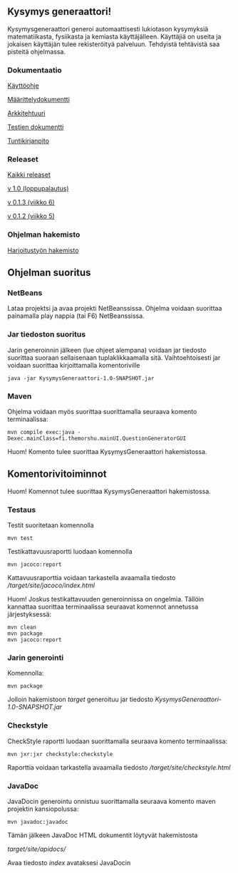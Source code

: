 ## Kysymys generaattori!

Kysymysgeneraattori generoi automaattisesti lukiotason kysymyksiä matematiikasta, fysiikasta ja kemiasta käyttäjälleen. Käyttäjiä on useita ja jokaisen käyttäjän tulee rekisteröityä palveluun. Tehdyistä tehtävistä saa pisteitä ohjelmassa.

### Dokumentaatio

[Käyttöohje](https://github.com/TheMorshu/otm-harjoitustyo/tree/master/dokumentaatio/kayttoohje.md)

[Määrittelydokumentti](https://github.com/TheMorshu/otm-harjoitustyo/tree/master/dokumentaatio/maarittelydokumentti.md)

[Arkkitehtuuri](https://github.com/TheMorshu/otm-harjoitustyo/tree/master/dokumentaatio/arkkitehtuuri.md)

[Testien dokumentti](https://github.com/TheMorshu/otm-harjoitustyo/tree/master/dokumentaatio/testaus.md)

[Tuntikirjanpito](https://github.com/TheMorshu/otm-harjoitustyo/blob/master/dokumentaatio/tuntikirjanpito.md)

### Releaset

[Kaikki releaset](https://github.com/TheMorshu/otm-harjoitustyo/releases)

[v 1.0 (loppupalautus)](https://github.com/TheMorshu/otm-harjoitustyo/releases/tag/loppupalautus)

[v 0.1.3 (viikko 6)](https://github.com/TheMorshu/otm-harjoitustyo/releases/tag/viikko6)

[v 0.1.2 (viikko 5)](https://github.com/TheMorshu/otm-harjoitustyo/releases/tag/viikko5)


### Ohjelman hakemisto

[Harjoitustyön hakemisto](https://github.com/TheMorshu/otm-harjoitustyo/tree/master/KysymysGeneraattori)

## Ohjelman suoritus

### NetBeans

Lataa projektsi ja avaa projekti NetBeanssissa. Ohjelma voidaan suorittaa painamalla play nappia (tai F6) NetBeanssissa.

### Jar tiedoston suoritus

Jarin generoinnin jälkeen (lue ohjeet alempana) voidaan jar tiedosto suorittaa suoraan sellaisenaan tuplaklikkaamalla sitä. Vaihtoehtoisesti jar voidaan suorittaa kirjoittamalla komentoriville

```
java -jar KysymysGeneraattori-1.0-SNAPSHOT.jar
```

### Maven

Ohjelma voidaan myös suorittaa suorittamalla seuraava komento terminaalissa:
```
mvn compile exec:java -Dexec.mainClass=fi.themorshu.mainUI.QuestionGeneratorGUI
```
Huom! Komento tulee suorittaa KysymysGeneraattori hakemistossa.

## Komentorivitoiminnot

Huom! Komennot tulee suorittaa KysymysGeneraattori hakemistossa.

### Testaus

Testit suoritetaan komennolla

```
mvn test
```

Testikattavuusraportti luodaan komennolla

```
mvn jacoco:report
```

Kattavuusraporttia voidaan tarkastella avaamalla tiedosto _/target/site/jacoco/index.html_

Huom! Joskus testikattavuuden generoinnissa on ongelmia. Tällöin kannattaa suorittaa terminaalissa seuraavat komennot annetussa järjestyksessä:

```
mvn clean
mvn package
mvn jacoco:report
```


### Jarin generointi

Komennolla:

```
mvn package
```

Jolloin hakemistoon _target_ generoituu jar tiedosto _KysymysGeneraattori-1.0-SNAPSHOT.jar_



### Checkstyle

CheckStyle raportti luodaan suorittamalla seuraava komento terminaalissa:

```
mvn jxr:jxr checkstyle:checkstyle
```
Raporttia voidaan tarkastella avaamalla tiedosto _/target/site/checkstyle.html_


### JavaDoc

JavaDocin generointu onnistuu suorittamalla seuraava komento maven projektin kansiopolussa:
```
mvn javadoc:javadoc
```
Tämän jälkeen JavaDoc HTML dokumentit löytyvät hakemistosta 

_target/site/apidocs/_

Avaa tiedosto _index_ avataksesi JavaDocin



